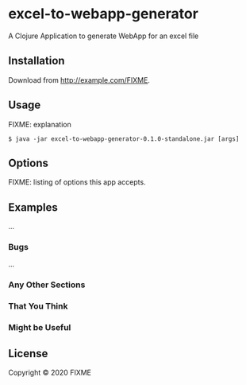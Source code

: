 # excel-to-webapp-generator

A Clojure Application to generate WebApp for an excel file

## Installation

Download from http://example.com/FIXME.

## Usage

FIXME: explanation

    $ java -jar excel-to-webapp-generator-0.1.0-standalone.jar [args]

## Options

FIXME: listing of options this app accepts.

## Examples

...

### Bugs

...

### Any Other Sections
### That You Think
### Might be Useful

## License

Copyright © 2020 FIXME

